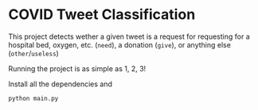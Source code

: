 # COVID Tweet Classification

This project detects wether a given tweet is a request for requesting for a hospital bed, oxygen,
etc. (`need`), a donation (`give`), or anything else (`other`/`useless`)

Running the project is as simple as 1, 2, 3!

Install all the dependencies and 

```python main.py```
